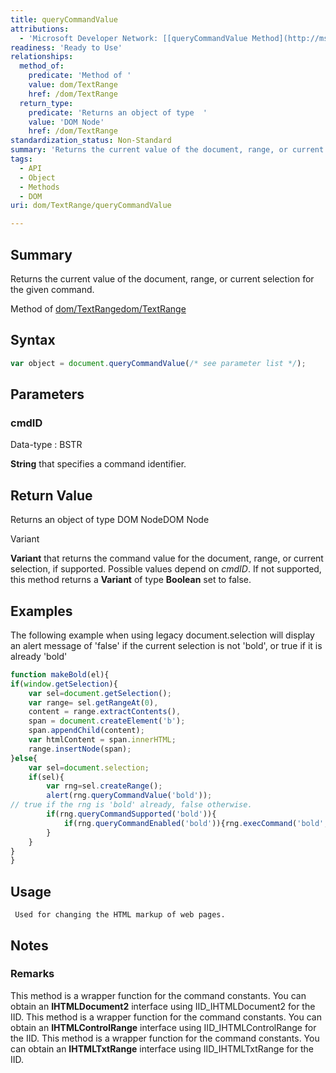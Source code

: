 ```yaml
---
title: queryCommandValue
attributions:
  - 'Microsoft Developer Network: [[queryCommandValue Method](http://msdn.microsoft.com/en-us/library/ie/ms536683(v=vs.85).aspx) Article]'
readiness: 'Ready to Use'
relationships:
  method_of:
    predicate: 'Method of '
    value: dom/TextRange
    href: /dom/TextRange
  return_type:
    predicate: 'Returns an object of type  '
    value: 'DOM Node'
    href: /dom/TextRange
standardization_status: Non-Standard
summary: 'Returns the current value of the document, range, or current selection for the given command.'
tags:
  - API
  - Object
  - Methods
  - DOM
uri: dom/TextRange/queryCommandValue

---
```

## <span>Summary</span>

Returns the current value of the document, range, or current selection for the given command.

Method of [dom/TextRange](/dom/TextRange)[dom/TextRange](/dom/TextRange)

## <span>Syntax</span>

``` js
var object = document.queryCommandValue(/* see parameter list */);
```

## <span>Parameters</span>

### <span>cmdID</span>

 Data-type
:   BSTR

**String** that specifies a command identifier.

## <span>Return Value</span>

Returns an object of type DOM NodeDOM Node

Variant

**Variant** that returns the command value for the document, range, or current selection, if supported. Possible values depend on *cmdID*. If not supported, this method returns a **Variant** of type **Boolean** set to false.

## <span>Examples</span>

The following example when using legacy document.selection will display an alert message of 'false' if the current selection is not 'bold', or true if it is already 'bold'

``` js
function makeBold(el){
if(window.getSelection){
    var sel=document.getSelection();
    var range= sel.getRangeAt(0),
    content = range.extractContents(),
    span = document.createElement('b');
    span.appendChild(content);
    var htmlContent = span.innerHTML;
    range.insertNode(span);
}else{
    var sel=document.selection;
    if(sel){
        var rng=sel.createRange();
        alert(rng.queryCommandValue('bold'));
// true if the rng is 'bold' already, false otherwise.
        if(rng.queryCommandSupported('bold')){
            if(rng.queryCommandEnabled('bold')){rng.execCommand('bold',false,null);}
        }
    }
}
}
```

## <span>Usage</span>

     Used for changing the HTML markup of web pages.

## <span>Notes</span>

### <span>Remarks</span>

This method is a wrapper function for the command constants. You can obtain an **IHTMLDocument2** interface using IID\_IHTMLDocument2 for the IID. This method is a wrapper function for the command constants. You can obtain an **IHTMLControlRange** interface using IID\_IHTMLControlRange for the IID. This method is a wrapper function for the command constants. You can obtain an **IHTMLTxtRange** interface using IID\_IHTMLTxtRange for the IID.